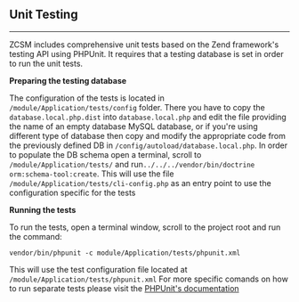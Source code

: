 **Unit Testing**
---------------------------------


----------

ZCSM includes comprehensive unit tests based on the Zend framework's testing API using PHPUnit. It requires that a testing database is set in order to run the unit tests.

**Preparing the testing database**

The configuration of the tests is located in `/module/Application/tests/config` folder. There you have to copy the `database.local.php.dist` into  `database.local.php` and edit the file providing the name of an empty database MySQL database, or if you're using different type of database then copy and modify the appropriate code from the previously defined DB in `/config/autoload/database.local.php`.
In order to populate the DB schema open a terminal, scroll to `/module/Application/tests/` and run`../../../vendor/bin/doctrine orm:schema-tool:create`. This will use the file `/module/Application/tests/cli-config.php` as an entry point to use the configuration specific for the tests

**Running the tests**

To run the tests, open a terminal window, scroll to the project root and run the command:

    vendor/bin/phpunit -c module/Application/tests/phpunit.xml

This will use the test configuration file located at `/module/Application/tests/phpunit.xml` For more specific comands on how to run separate tests please visit the [PHPUnit's documentation](https://phpunit.de/manual/current/en/textui.html)